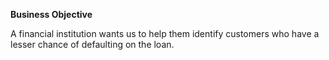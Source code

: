 **Business Objective**

A financial institution wants us to help them identify customers who have a lesser chance of defaulting on the loan.

